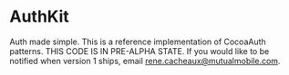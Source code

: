 AuthKit
=======

Auth made simple. This is a reference implementation of CocoaAuth patterns. THIS CODE IS IN PRE-ALPHA STATE. If you would like to be notified when version 1 ships, email rene.cacheaux@mutualmobile.com.
